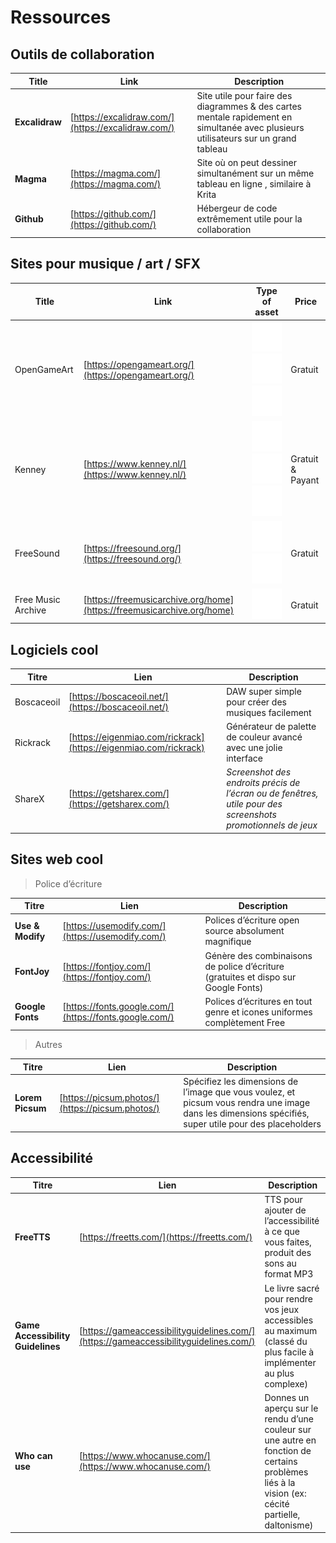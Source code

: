 # Ressources

## Outils de collaboration

 Title | Link | Description
| ----------- | ----------- | -----------|
**Excalidraw** | [https://excalidraw.com/](https://excalidraw.com/) | Site utile pour faire des diagrammes & des cartes mentale rapidement en simultanée avec plusieurs utilisateurs sur un grand tableau
**Magma** | [https://magma.com/](https://magma.com/) | Site où on peut dessiner simultanément sur un même tableau en ligne , similaire à Krita
**Github** | [https://github.com/](https://github.com/) | Hébergeur de code extrêmement utile pour la collaboration

## Sites pour musique / art / SFX

Title | Link | Type of asset | Price
| ----------- | ----------- | ----------- | ----------- | 
| OpenGameArt | [https://opengameart.org/](https://opengameart.org/) | ![Sound icon](icons/volume.svg "Sound asset") ![Music icon](icons/music.svg "Music asset") ![Art icon](icons/art.svg "Art asset") | Gratuit  |
| Kenney | [https://www.kenney.nl/](https://www.kenney.nl/) | ![Sound icon](icons/volume.svg "Sound asset") ![Music icon](icons/music.svg "Music asset") ![Art icon](icons/art.svg "Art asset") | Gratuit & Payant |
| FreeSound | [https://freesound.org/](https://freesound.org/) | ![Sound icon](icons/volume.svg "Sound asset") ![Music icon](icons/music.svg "Music asset") | Gratuit |
| Free Music Archive | [https://freemusicarchive.org/home](https://freemusicarchive.org/home) | ![Music icon](icons/music.svg "Music asset") | Gratuit |


## Logiciels cool

 Titre | Lien | Description
| ----------- | ----------- | -----------|
 Boscaceoil | [https://boscaceoil.net/](https://boscaceoil.net/) | DAW super simple pour créer des musiques facilement |
 Rickrack | [https://eigenmiao.com/rickrack](https://eigenmiao.com/rickrack) | Générateur de palette de couleur avancé avec une jolie interface |
 ShareX | [https://getsharex.com/](https://getsharex.com/) | _Screenshot des endroits précis de l’écran ou de fenêtres, utile pour des screenshots promotionnels de jeux_ |
 

## Sites web cool

> Police d’écriture

 Titre | Lien | Description
| ----------- | ----------- | -----------|
 **Use & Modify** | [https://usemodify.com/](https://usemodify.com/) | Polices d’écriture open source absolument magnifique
**FontJoy** | [https://fontjoy.com/](https://fontjoy.com/) | Génère des combinaisons de police d’écriture (gratuites et dispo sur Google Fonts)
**Google Fonts** | [https://fonts.google.com/](https://fonts.google.com/) | Polices d’écritures en tout genre et icones uniformes complètement Free

> Autres

 Titre | Lien | Description
| ----------- | ----------- | -----------|
**Lorem Picsum** | [https://picsum.photos/](https://picsum.photos/) | Spécifiez les dimensions de l’image que vous voulez, et picsum vous rendra une image dans les dimensions spécifiés, super utile pour des placeholders 



## Accessibilité

 Titre | Lien | Description
| ----------- | ----------- | -----------|
**FreeTTS** | [https://freetts.com/](https://freetts.com/) | TTS pour ajouter de l’accessibilité à ce que vous faites, produit des sons au format MP3
**Game Accessibility Guidelines** | [https://gameaccessibilityguidelines.com/](https://gameaccessibilityguidelines.com/) | Le livre sacré pour rendre vos jeux accessibles au maximum (classé du plus facile à implémenter au plus complexe)
**Who can use** | [https://www.whocanuse.com/](https://www.whocanuse.com/) | Donnes un aperçu sur le rendu d’une couleur sur une autre en fonction de certains problèmes liés à la vision (ex: cécité partielle, daltonisme)
